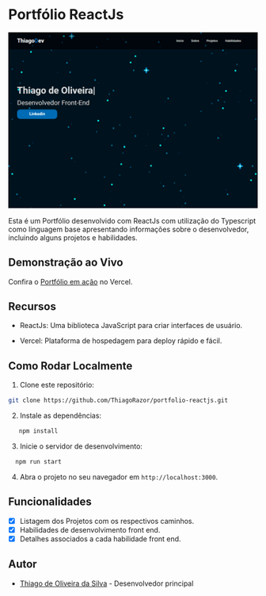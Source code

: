 # Portfólio ReactJs

![Portfólio Screenshot](https://raw.githubusercontent.com/ThiagoRazor/portfolio-reactjs/main/src/assets/30.bmp.png)

Esta é um Portfólio desenvolvido com ReactJs com utilização do Typescript como linguagem base
apresentando informações sobre o desenvolvedor, incluindo alguns projetos e habilidades. 

## Demonstração ao Vivo

Confira o [Portfólio em ação](https://thiagooliveiradev.vercel.app/) no Vercel.

## Recursos

- ReactJs: Uma biblioteca JavaScript para criar interfaces de usuário.

- Vercel: Plataforma de hospedagem para deploy rápido e fácil.
  
## Como Rodar Localmente

1. Clone este repositório:
```sh
git clone https://github.com/ThiagoRazor/portfolio-reactjs.git
```
2. Instale as dependências:
```sh
   npm install
```
3. Inicie o servidor de desenvolvimento:
```sh
  npm run start
```
4. Abra o projeto no seu navegador em `http://localhost:3000`.

## Funcionalidades 

- [x] Listagem dos Projetos com os respectivos caminhos.
- [x] Habilidades de desenvolvimento front end.
- [x] Detalhes associados a cada habilidade front end.

## Autor

- [Thiago de Oliveira da Silva](https://github.com/ThiagoRazor) - Desenvolvedor principal

